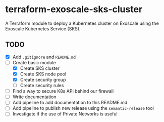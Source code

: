 # terraform-exoscale-sks-cluster

A Terraform module to deploy a Kubernetes cluster on Exoscale using the Exoscale Kubernetes Service (SKS).

## TODO

- [x] Add `.gitignore` and `README.md`
- [ ] Create basic module
  - [x] Create SKS cluster
  - [x] Create SKS node pool
  - [x] Create security group
  - [ ] Create security rules
- [ ] Find a way to secure K8s API behind our firewall
- [ ] Write documentation
- [ ] Add pipeline to add documentation to this README.md
- [ ] Add pipeline to publish new release using the `semantic-release` tool
- [ ] Investigate if the use of Private Networks is useful
